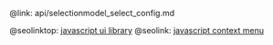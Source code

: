@link: api/selectionmodel_select_config.md

@seolinktop: [javascript ui library](https://webix.com)
@seolink: [javascript context menu](https://webix.com/widget/contextmenu/)